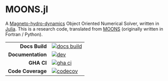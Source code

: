 # MOONS.jl

A [Magneto-hydro-dynamics](https://en.wikipedia.org/wiki/Magnetohydrodynamics) Object Oriented Numerical Solver, written in [Julia](https://julialang.org/). This is a research code, translated from [MOONS](https://github.com/charleskawczynski/MOONS) (originally written in Fortran / Python).

|||
|---------------------:|:----------------------------------------------|
| **Docs Build**       | [![docs build][docs-bld-img]][docs-bld-url]   |
| **Documentation**    | [![dev][docs-dev-img]][docs-dev-url]          |
| **GHA CI**           | [![gha ci][gha-ci-img]][gha-ci-url]           |
| **Code Coverage**    | [![codecov][codecov-img]][codecov-url]        |

[docs-bld-img]: https://github.com/charleskawczynski/MOONS.jl/workflows/Documentation/badge.svg
[docs-bld-url]: https://github.com/charleskawczynski/MOONS.jl/actions?query=workflow%3ADocumentation

[docs-dev-img]: https://img.shields.io/badge/docs-latest-blue.svg
[docs-dev-url]: https://charleskawczynski.github.io/MOONS.jl/latest/

[gha-ci-img]: https://github.com/charleskawczynski/MOONS.jl/workflows/.github/workflows/ci.yml/badge.svg
[gha-ci-url]: https://github.com/charleskawczynski/MOONS.jl/actions?query=workflow%3A.github%2Fworkflows%2Fci.yml

[codecov-img]: https://codecov.io/gh/charleskawczynski/MOONS.jl/branch/master/graph/badge.svg
[codecov-url]: https://codecov.io/gh/charleskawczynski/MOONS.jl

